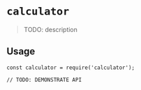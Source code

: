 # `calculator`

> TODO: description

## Usage

```
const calculator = require('calculator');

// TODO: DEMONSTRATE API
```
